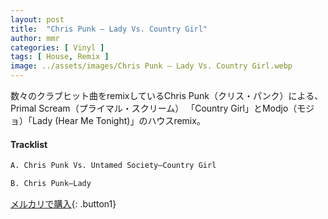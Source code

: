 ```yaml
---
layout: post
title:  "Chris Punk – Lady Vs. Country Girl"
author: mmr
categories: [ Vinyl ]
tags: [ House, Remix ]
image: ../assets/images/Chris Punk – Lady Vs. Country Girl.webp
---
```


数々のクラブヒット曲をremixしているChris Punk（クリス・パンク）による、 Primal Scream（プライマル・スクリーム） 「Country Girl」とModjo（モジョ）「Lady (Hear Me Tonight)」のハウスremix。

#### Tracklist
```md
A. Chris Punk Vs. Untamed Society–Country Girl

B. Chris Punk–Lady
```

[メルカリで購入](https://jp.mercari.com/item/m16937403406?afid=6142608987){: .button1}

